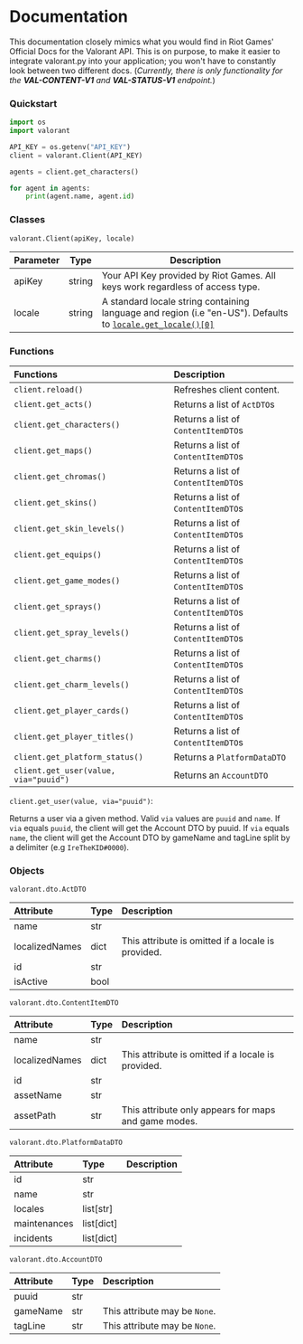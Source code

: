 # Documentation

This documentation closely mimics what you would find in Riot Games' Official Docs for the Valorant API. This is on purpose, to make it easier to integrate valorant.py into your application; you won't have to constantly look between two different docs. (*Currently, there is only functionality for the **VAL-CONTENT-V1** and **VAL-STATUS-V1** endpoint.*)

### Quickstart 

```python
import os
import valorant

API_KEY = os.getenv("API_KEY")
client = valorant.Client(API_KEY)

agents = client.get_characters()

for agent in agents:
	print(agent.name, agent.id)
```

### Classes

`valorant.Client(apiKey, locale)`

| Parameter | Type   | Description                                                                                                    |
|-----------|--------|----------------------------------------------------------------------------------------------------------------|
| apiKey    | string | Your API Key provided by Riot Games. All keys work regardless of access type.                                  |
| locale    | string | A standard locale string containing language and region (i.e "en-US"). Defaults to [`locale.get_locale()[0]`](https://docs.python.org/3/library/locale.html#locale.getlocale) |

### Functions

| Functions                      | Description                         |
|:-------------------------------|:------------------------------------|  
| `client.reload()`              | Refreshes client content.           |
| `client.get_acts()`            | Returns a list of `ActDTO`s         |
| `client.get_characters()`      | Returns a list of `ContentItemDTO`s |
| `client.get_maps()`            | Returns a list of `ContentItemDTO`s |
| `client.get_chromas()`         | Returns a list of `ContentItemDTO`s |
| `client.get_skins()`          | Returns a list of `ContentItemDTO`s |
| `client.get_skin_levels()`     | Returns a list of `ContentItemDTO`s |
| `client.get_equips()`          | Returns a list of `ContentItemDTO`s |
| `client.get_game_modes()`      | Returns a list of `ContentItemDTO`s |
| `client.get_sprays()`          | Returns a list of `ContentItemDTO`s |
| `client.get_spray_levels()`    | Returns a list of `ContentItemDTO`s |
| `client.get_charms()`          | Returns a list of `ContentItemDTO`s |
| `client.get_charm_levels()`    | Returns a list of `ContentItemDTO`s |
| `client.get_player_cards()`    | Returns a list of `ContentItemDTO`s |
| `client.get_player_titles()`   | Returns a list of `ContentItemDTO`s |
| `client.get_platform_status()` | Returns a `PlatformDataDTO`         |
| `client.get_user(value, via="puuid")` | Returns an `AccountDTO`      |

`client.get_user(value, via="puuid")`:

Returns a user via a given method. Valid `via` values are `puuid` and `name`. If `via` equals `puuid`, the client will get the Account DTO by puuid. If `via` equals `name`, the client will get the Account DTO by gameName and tagLine split by a delimiter (e.g `IreTheKID#0000`).


### Objects

`valorant.dto.ActDTO`

| Attribute      | Type | Description                                        |
|:---------------|:-----|:---------------------------------------------------|
| name           | str  |                                                    |
| localizedNames | dict | This attribute is omitted if a locale is provided. |
| id             | str  |                                                    |
| isActive       | bool |                                                    |

`valorant.dto.ContentItemDTO`

| Attribute      | Type | Description                                          |
|:---------------|:-----|:-----------------------------------------------------|
| name           | str  |                                                      |
| localizedNames | dict | This attribute is omitted if a locale is provided.   |
| id             | str  |                                                      |
| assetName      | str  |                                                      |
| assetPath      | str  | This attribute only appears for maps and game modes. |

`valorant.dto.PlatformDataDTO`

| Attribute      | Type              | Description   |
|:---------------|:------------------|:--------------|
| id             | str               |               |
| name           | str               |               |
| locales        | list[str]         |               |
| maintenances   | list[dict]        |               |
| incidents      | list[dict]        |               |


`valorant.dto.AccountDTO`

| Attribute      | Type | Description                                        |
|:---------------|:-----|:---------------------------------------------------|
| puuid          | str  |                                                    |
| gameName       | str  | This attribute may be `None`.                      |
| tagLine        | str  | This attribute may be `None`.                      |
